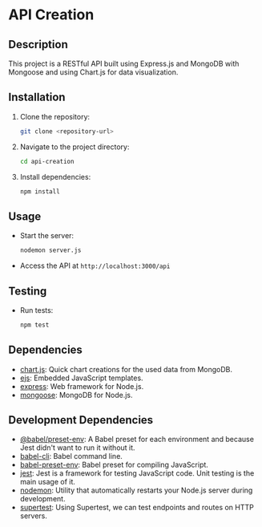 # API Creation

## Description
This project is a RESTful API built using Express.js and MongoDB with Mongoose and using Chart.js for data visualization.

## Installation
1. Clone the repository:
   ```bash
   git clone <repository-url>
   ```
2. Navigate to the project directory:
   ```bash
   cd api-creation
   ```
3. Install dependencies:
   ```bash
   npm install
   ```

## Usage
- Start the server:
  ```bash
  nodemon server.js
  ```
- Access the API at `http://localhost:3000/api`

## Testing
- Run tests:
  ```bash
  npm test
  ```

## Dependencies
- [chart.js](https://www.chartjs.org/): Quick chart creations for the used data from MongoDB.
- [ejs](https://ejs.co/): Embedded JavaScript templates.
- [express](https://expressjs.com/): Web framework for Node.js.
- [mongoose](https://mongoosejs.com/): MongoDB for Node.js.

## Development Dependencies
- [@babel/preset-env](https://babeljs.io/docs/en/babel-preset-env): A Babel preset for each environment and because Jest didn't want to run it without it.
- [babel-cli](https://babeljs.io/docs/en/babel-cli): Babel command line.
- [babel-preset-env](https://babeljs.io/docs/en/babel-preset-env): Babel preset for compiling JavaScript.
- [jest](https://jestjs.io/): Jest is a framework for testing JavaScript code. Unit testing is the main usage of it.
- [nodemon](https://nodemon.io/): Utility that automatically restarts your Node.js server during development.
- [supertest](https://github.com/visionmedia/supertest): Using Supertest, we can test endpoints and routes on HTTP servers.
